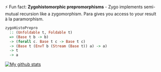 ⚡ Fun fact: **Zygohistomorphic prepromorphisms** - Zygo implements semi-mutual recursion like a zygomorphism. Para gives you access to your result à la paramorphism.
```haskell
zygoHistoPrepro 
  :: (Unfoldable t, Foldable t) 
  => (Base t b -> b) 
  -> (forall c. Base t c -> Base t c) 
  -> (Base t (EnvT b (Stream (Base t)) a) -> a) 
  -> t
  -> a
```

[![My github stats](https://github-readme-stats.vercel.app/api?username=anasinnyk)](https://github.com/anuraghazra/github-readme-stats)

